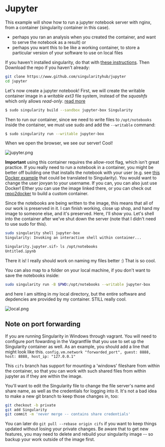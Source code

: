 # Jupyter

This example will show how to run a jupyter notebook server with nginx, from a container (singularity container in this case).

- perhaps you ran an analysis when you created the container, and want to serve the notebook as a result) or
- perhaps you want this to be like a working container, to store a particular version of your software to use on local files

If you haven't installed singularity, do that with [these instructions](http://singularity.lbl.gov/install-linux). Then Download the repo if you haven't already:

```bash
git clone https://www.github.com/singularityhub/jupyter
cd jupyter
```

Let's now create a jupyter notebook!
First, we will create the writable container image in a _writable_ *ext3* file system, instead of the *squashfs* which only allows _read-only_. [read more](http://singularity.lbl.gov/docs-build-container)

```bash
$ sudo singularity build --sandbox jupyter-box Singularity
```

Then to run our container, since we need to write files to `/opt/notebooks` inside the container, we must use sudo and add the `--writable` command:

```bash
$ sudo singularity run --writable jupyter-box
```

When we open the browser, we see our server! Cool!

![jupyter.png](jupyter.png)

**Important** using this container requires the allow-root flag, which isn't great practice.
If you really need to run a notebook in a container, you might be better off building one
that installs the notebook with your user (e.g. see [this Docker example](https://github.com/hpsee/discourse-cluster/blob/master/Dockerfile) that could be translated to Singularity). You would want to change
the user jovyan to your username. If you can, you can also just use Docker! EIther you
can use the image linked there, or you can check out [repo2docker](https://github.com/jupyter/repo2docker) to build
a custom container.

Since the notebooks are being written to the image, this means that all of our work is preserved in it. I can finish working, close up shop, and hand my image to someone else, and it's preserved. Here, I'll show you. Let's shell into the container after we've shut down the server (note that I didn't need to use sudo for this).

```bash
sudo singularity shell jupyter-box
Singularity: Invoking an interactive shell within container...

Singularity.jupyter.sif> ls /opt/notebooks
Untitled.ipynb
```

There it is! I really should work on naming my files better :) That is so cool.

You can also map to a folder on your local machine, if you don't want to save the notebooks inside:

```bash
sudo singularity run -B $PWD:/opt/notebooks --writable jupyter-box
```

and here I am sitting in my local directory, but the entire software and depdencies are provided by my container. STILL really cool.

![local.png](local.png)
## Note on port forwarding
If you are running Singularity in Windows through vagrant. You will need to configure port fowarding in the Vagrantfile that you use to set up the Singularity container as well. 
As an example, you should add a line that might look like this.
`config.vm.network "forwarded_port", guest: 8888, host: 8888, host_ip: "127.0.0.1"`

This `cifs` branch has support for mounting a 'windows' fileshare from within the container, so that you can work with such shared files from within jupyter as if they are within the image.

You'll want to edit the Singularity file to change the file server's name and share name, as well as the credentials for logging into it.
It's not a bad idea to make a new git branch to keep those changes in, too:

```bash
git checkout -b private
git add Singularity
git commit -m 'never merge -- contains share credentials'
```

You can later do `git pull --rebase origin cifs` if you want to keep things updated without losing your private changes. 
Be aware that to get new features, you may need to delete and rebuild your singularity image -- so backup your work outside of the image first.
